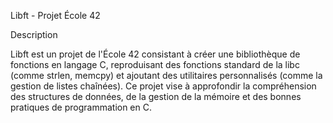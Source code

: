 Libft - Projet École 42

Description

Libft est un projet de l'École 42 consistant à créer une bibliothèque de fonctions en langage C, reproduisant des fonctions standard de la libc (comme strlen, memcpy) et ajoutant des utilitaires personnalisés (comme la gestion de listes chaînées). Ce projet vise à approfondir la compréhension des structures de données, de la gestion de la mémoire et des bonnes pratiques de programmation en C.
